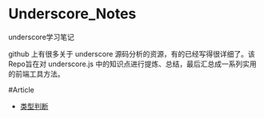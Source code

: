 # Underscore_Notes
underscore学习笔记

github 上有很多关于 underscore 源码分析的资源，有的已经写得很详细了。该Repo旨在对 underscore.js 中的知识点进行提炼、总结，最后汇总成一系列实用的前端工具方法。

#Article
- [类型判断](https://github.com/CHEER-lxj/Underscore_Notes/blob/master/%E7%B1%BB%E5%9E%8B%E5%88%A4%E6%96%AD%E6%96%B9%E6%B3%95.md)

